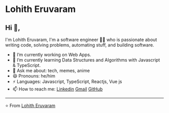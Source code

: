 # Lohith Eruvaram  

<!-- <a href="https://www.linkedin.com/in/lohith-reddy-7b7a22172/">
  <img align="left" alt="Lohith Linkdein" width="22px" src="https://cdn.jsdelivr.net/npm/simple-icons@v3/icons/linkedin.svg" />
</a>
<a href="https://github.com/lohith-3">
  <img align="left" alt="Lohith Github" width="22px" src="https://cdn.jsdelivr.net/npm/simple-icons@v3/icons/github.svg" />
</a>
<br /> -->



## Hi 👋, 
I'm Lohith Eruvaram, I'm a software engineer 👨‍💻 who is passionate about writing code, solving problems, automating stuff, and building software.

- 🔭 I’m currently working on Web Apps.
- 🌱 I’m currently learning Data Structures and Algorithms with Javascript & TypeScript.
- 💬 Ask me about: tech, memes, anime
- 😄 Pronouns: he/him
- ⚡ Languages: Javascript, TypeScript, Reactjs, Vue js
- 📫 How to reach me: [Linkedin](https://www.linkedin.com/in/lohith-reddy-7b7a22172/) [Gmail](mailto:lohithreddy.e@gmail.com) [GitHub](https://github.com/lohith-3)

---
⭐️ From [Lohith Eruvaram](https://github.com/lohith-3)
